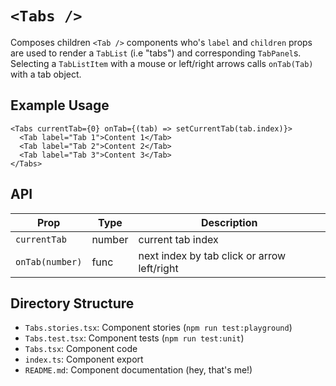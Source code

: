 # `<Tabs />`

Composes children `<Tab />` components who's `label` and `children` props are used to
render a `TabList` (i.e "tabs") and corresponding `TabPanel`s. Selecting a `TabListItem`
with a mouse or left/right arrows calls `onTab(Tab)` with a tab object.

## Example Usage

```tsx
<Tabs currentTab={0} onTab={(tab) => setCurrentTab(tab.index)}>
  <Tab label="Tab 1">Content 1</Tab>
  <Tab label="Tab 2">Content 2</Tab>
  <Tab label="Tab 3">Content 3</Tab>
</Tabs>
```

## API

| Prop            | Type   | Description                                 |
| --------------- | ------ | ------------------------------------------- |
| `currentTab`    | number | current tab index                           |
| `onTab(number)` | func   | next index by tab click or arrow left/right |

## Directory Structure

- `Tabs.stories.tsx`: Component stories (`npm run test:playground`)
- `Tabs.test.tsx`: Component tests (`npm run test:unit`)
- `Tabs.tsx`: Component code
- `index.ts`: Component export
- `README.md`: Component documentation (hey, that's me!)
